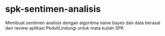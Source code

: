 # spk-sentimen-analisis
Membuat sentimen analisis dengan algoritma naive bayes dan data berasal dari review aplikasi PeduliLindungi untuk mata kuliah SPK

